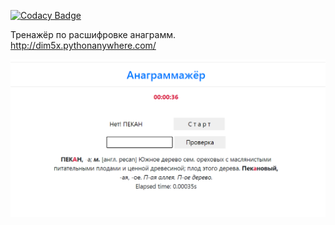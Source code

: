 [![Codacy Badge](https://app.codacy.com/project/badge/Grade/1f0d0c1707404fb38ca3afe40bbe13f6)](https://www.codacy.com/gh/dim5x/Anagramazhor/dashboard?utm_source=github.com&amp;utm_medium=referral&amp;utm_content=dim5x/Anagramazhor&amp;utm_campaign=Badge_Grade)

Тренажёр по расшифровке анаграмм.<br>
http://dim5x.pythonanywhere.com/ <br>

<img src="https://github.com/dim5x/Anagramazhor/raw/master/image.png" alt="альтернативный текст"> 
